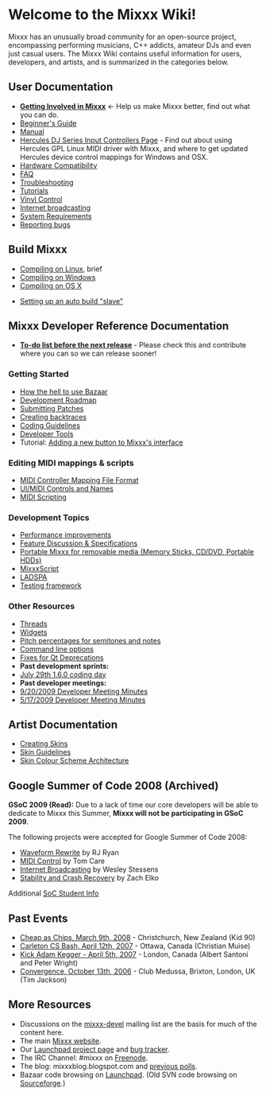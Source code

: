 # Welcome to the Mixxx Wiki\!

Mixxx has an unusually broad community for an open-source project,
encompassing performing musicians, C++ addicts, amateur DJs and even
just casual users. The Mixxx Wiki contains useful information for users,
developers, and artists, and is summarized in the categories below.

## User Documentation

  - **[Getting Involved in Mixxx](Getting%20Involved)** \<- Help us make
    Mixxx better, find out what you can do.
  - [Beginner's Guide](Beginner's%20Guide)
  - [Manual](Manual)
  - [Hercules DJ Series Input Controllers Page](Hercules) - Find out
    about using Hercules GPL Linux MIDI driver with Mixxx, and where to
    get updated Hercules device control mappings for Windows and OSX.
  - [Hardware Compatibility](Hardware%20Compatibility)
  - [FAQ](FAQ)
  - [Troubleshooting](Troubleshooting)
  - [Tutorials](Tutorials)
  - [Vinyl Control](Vinyl%20Control)
  - [Internet broadcasting](Internet%20broadcasting)
  - [System Requirements](System%20Requirements)
  - [Reporting bugs](Reporting%20bugs)

## Build Mixxx

  - [Compiling on Linux](Compiling%20on%20Linux), brief
  - [Compiling on Windows](Compiling%20on%20Windows)
  - [Compiling on OS X](Compiling%20on%20OS%20X)

<!-- end list -->

  - [Setting up an auto build
    "slave"](Setting%20up%20an%20auto%20build%20"slave")

## Mixxx Developer Reference Documentation

  - **[To-do list before the next release](1.8.0_to_do_list)** - Please
    check this and contribute where you can so we can release sooner\!

### Getting Started

  - [How the hell to use Bazaar](Using%20Bazaar)
  - [Development Roadmap](Development%20Roadmap)
  - [Submitting Patches](Submitting%20Patches)
  - [Creating backtraces](Creating%20backtraces)
  - [Coding Guidelines](Coding%20Guidelines)
  - [Developer Tools](Developer%20Tools)
  - Tutorial: [Adding a new button to Mixxx's
    interface](Adding%20a%20new%20button%20to%20Mixxx's%20interface)

### Editing MIDI mappings & scripts

  - [MIDI Controller Mapping File
    Format](MIDI%20Controller%20Mapping%20File%20Format)
  - [UI/MIDI Controls and
    Names](midi_controller_mapping_file_format#ui_midi_controls_and_names)
  - [MIDI Scripting](MIDI%20Scripting)

### Development Topics

  - [Performance improvements](Performance%20improvements)
  - [Feature Discussion & Specifications](feature_discussion)
  - [Portable Mixxx for removable media (Memory Sticks, CD/DVD, Portable
    HDDs)](Portable%20Mixxx)
  - [MixxxScript](MixxxScript)
  - [LADSPA](LADSPA)
  - [Testing framework](Testing%20framework)

### Other Resources

  - [Threads](Threads)
  - [Widgets](Widgets)
  - [Pitch percentages for semitones and
    notes](Pitch%20percentages%20for%20semitones%20and%20notes)
  - [Command line options](Command%20line%20options)
  - [Fixes for Qt Deprecations](Fixes%20for%20Qt%20Deprecations)
  - **Past development sprints:**
  - [July 29th 1.6.0 coding day](Coding%20Day%20Activities)
  - **Past developer meetings:**
  - [9/20/2009 Developer Meeting
    Minutes](9/20/2009%20Developer%20Meeting%20Minutes)
  - [5/17/2009 Developer Meeting
    Minutes](5/17/2009%20Developer%20Meeting%20Minutes)

## Artist Documentation

  - [Creating Skins](Creating%20Skins)
  - [Skin Guidelines](Skin%20Guidelines)
  - [Skin Colour Scheme
    Architecture](Skin%20Colour%20Scheme%20Architecture)

## Google Summer of Code 2008 (Archived)

**GSoC 2009 (Read):** Due to a lack of time our core developers will be
able to dedicate to Mixxx this Summer, **Mixxx will not be participating
in GSoC 2009**.

The following projects were accepted for Google Summer of Code 2008:

  - [Waveform Rewrite](gsoc2008/waveform_rewrite) by RJ Ryan
  - [MIDI Control](gsoc2008/midi_control) by Tom Care
  - [Internet Broadcasting](gsoc2008/internet_broadcasting) by Wesley
    Stessens
  - [Stability and Crash
    Recovery](gsoc2008/stability_and_crash_recovery) by Zach Elko

Additional [SoC Student Info](SoC%20Student%20Info)

## Past Events

  - [Cheap as Chips, March 9th, 2008](cheapaschips20080309) -
    Christchurch, New Zealand (Kid 90)
  - [Carleton CS Bash, April 12th, 2007](haz200704012) - Ottawa, Canada
    (Christian Muise)
  - [Kick Adam Kegger - April 5th, 2007](kickadamkegger20070405) -
    London, Canada (Albert Santoni and Peter Wright)
  - [Convergence, October 13th, 2006](convergence20061013) - Club
    Medussa, Brixton, London, UK (Tim Jackson) 

## More Resources

  - Discussions on the
    [mixxx-devel](https://lists.sourceforge.net/lists/listinfo/mixxx-devel)
    mailing list are the basis for much of the content here.
  - The main [Mixxx website](http://www.mixxx.org).
  - Our [Launchpad project page](http://www.launchpad.net/mixxx/) and
    [bug tracker](https://bugs.launchpad.net/mixxx/).
  - The IRC Channel: \#mixxx on [Freenode](http://freenode.net/).
  - The blog: mixxxblog.blogspot.com and [previous
    polls](previous%20polls).
  - Bazaar code browsing on
    [Launchpad](https://code.launchpad.net/mixxx). (Old SVN code
    browsing on
    [Sourceforge](http://mixxx.svn.sourceforge.net/viewvc/mixxx/).)
